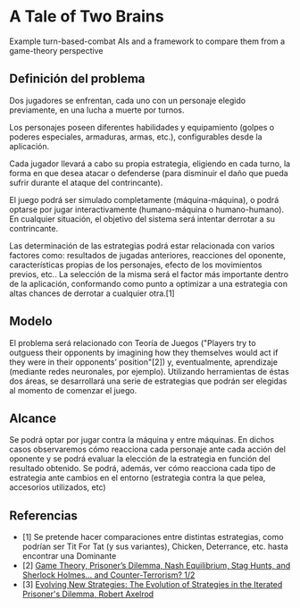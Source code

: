 # A Tale of Two Brains

Example turn-based-combat AIs and a framework to compare them from a game-theory perspective

## Definición del problema

Dos jugadores se enfrentan, cada uno con un personaje elegido previamente, en una lucha a muerte por turnos. 

Los personajes poseen diferentes habilidades y equipamiento (golpes o poderes especiales, armaduras, armas, etc.), configurables desde la aplicación. 

Cada jugador llevará a cabo su propia estrategia, eligiendo en cada turno, la forma en que desea atacar o defenderse (para disminuir el daño que pueda sufrir durante el ataque del contrincante). 

El juego podrá ser simulado completamente (máquina-máquina), o podrá optarse por jugar interactivamente (humano-máquina o humano-humano). En cualquier situación, el objetivo del sistema será intentar derrotar a su contrincante.

Las determinación de las estrategias podrá estar relacionada con varios factores como: resultados de jugadas anteriores, reacciones del oponente, características propias de los personajes, efecto de los movimientos previos, etc.. La selección de la misma será el factor más importante dentro de la aplicación, conformando como punto a optimizar a una estrategia con altas chances de derrotar a cualquier otra.[1] 

## Modelo

El problema será relacionado con Teoría de Juegos ("Players try to outguess their opponents by imagining how they themselves would act if they were in their opponents’ position"[2]) y, eventualmente, aprendizaje (mediante redes neuronales, por ejemplo). Utilizando herramientas de éstas dos áreas, se desarrollará una serie de estrategias que podrán ser elegidas al momento de comenzar el juego.

## Alcance

Se podrá optar por jugar contra la máquina y entre máquinas. En dichos casos observaremos cómo reacciona cada personaje ante cada acción del oponente y se podrá evaluar la elección de la estrategia en función del resultado obtenido. Se podrá, además, ver cómo reacciona cada tipo de estrategia ante cambios en el entorno (estrategia contra la que pelea, accesorios utilizados, etc)

## Referencias

- [1] Se pretende hacer comparaciones entre distintas estrategias, como podrían ser Tit For Tat (y sus variantes), Chicken, Deterrance, etc. hasta encontrar una Dominante
- [2] [Game Theory, Prisoner’s Dilemma, Nash Equilibrium, Stag Hunts, and Sherlock Holmes… and Counter-Terrorism? 1/2](http://russwbeck.wordpress.com/2009/01/18/sra211reviewgametheory/)
- [3] [Evolving New Strategies: The Evolution of Strategies in the Iterated Prisoner's Dilemma, Robert Axelrod](http://www-personal.umich.edu/~axe/research/Evolving.pdf)